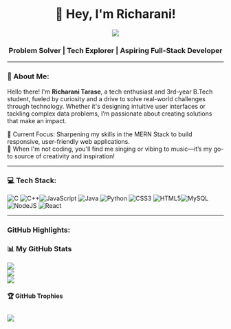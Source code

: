 <h1 align="center">👋 Hey, I'm Richarani!</h1>

<p align="center">
  <img src="https://readme-typing-svg.demolab.com/?lines=Innovating%20with%20Technology%20to%20Shape%20the%20Future!;&width=520&height=45&speed=60">
</p>

<h3 align="center"> Problem Solver | Tech Explorer | Aspiring Full-Stack Developer </h3>

---

### 💫 About Me:
Hello there! I'm **Richarani Tarase**, a tech enthusiast and 3rd-year B.Tech student, fueled by curiosity and a drive to solve real-world challenges through technology. Whether it's designing intuitive user interfaces or tackling complex data problems, I’m passionate about creating solutions that make an impact.

🚀 Current Focus: Sharpening my skills in the MERN Stack to build responsive, user-friendly web applications.<br>
🎵 When I'm not coding, you'll find me singing or vibing to music—it’s my go-to source of creativity and inspiration!<br>

---

### 💻 Tech Stack:
![C](https://img.shields.io/badge/c-%2300599C.svg?style=for-the-badge&logo=c&logoColor=white) ![C++](https://img.shields.io/badge/c++-%2300599C.svg?style=for-the-badge&logo=c%2B%2B&logoColor=white)![JavaScript](https://img.shields.io/badge/javascript-%23323330.svg?style=for-the-badge&logo=javascript&logoColor=%23F7DF1E) ![Java](https://img.shields.io/badge/java-%23ED8B00.svg?style=for-the-badge&logo=openjdk&logoColor=white) ![Python](https://img.shields.io/badge/python-3670A0?style=for-the-badge&logo=python&logoColor=ffdd54)  ![CSS3](https://img.shields.io/badge/css3-%231572B6.svg?style=for-the-badge&logo=css3&logoColor=white) ![HTML5](https://img.shields.io/badge/html5-%23E34F26.svg?style=for-the-badge&logo=html5&logoColor=white)![MySQL](https://img.shields.io/badge/mysql-4479A1.svg?style=for-the-badge&logo=mysql&logoColor=white) ![NodeJS](https://img.shields.io/badge/node.js-6DA55F?style=for-the-badge&logo=node.js&logoColor=white) ![React](https://img.shields.io/badge/react-%2320232a.svg?style=for-the-badge&logo=react&logoColor=%2361DAFB) 

---

### GitHub Highlights:

### 📊 My GitHub Stats

![](https://github-readme-stats.vercel.app/api?username=Richarani-tarase&theme=radical&hide_border=false&include_all_commits=false&count_private=false)<br/>
![](https://github-readme-streak-stats.herokuapp.com/?user=Richarani-tarase&theme=radical&hide_border=false)<br/>
![](https://github-readme-stats.vercel.app/api/top-langs/?username=Richarani-tarase&theme=radical&hide_border=false&include_all_commits=false&count_private=false&layout=compact)

#### 🏆 GitHub Trophies
![](https://github-profile-trophy.vercel.app/?username=Richarani-tarase&theme=radical&no-frame=false&no-bg=true&margin-w=4)
---
